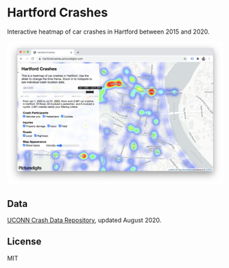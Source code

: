 # Hartford Crashes

Interactive heatmap of car crashes in Hartford between 2015 and 2020.

![Heatmap screenshot](screenshot.png)

## Data

[UCONN Crash Data Repository](https://www.ctcrash.uconn.edu/), updated August 2020.

## License

MIT
